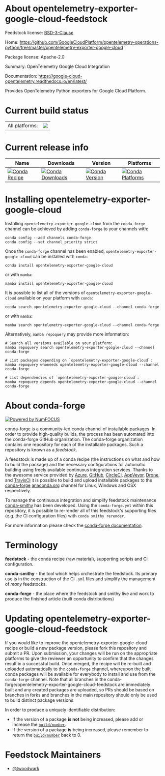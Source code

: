 About opentelemetry-exporter-google-cloud-feedstock
===================================================

Feedstock license: [BSD-3-Clause](https://github.com/conda-forge/opentelemetry-exporter-google-cloud-feedstock/blob/main/LICENSE.txt)

Home: https://github.com/GoogleCloudPlatform/opentelemetry-operations-python/tree/master/opentelemetry-exporter-google-cloud

Package license: Apache-2.0

Summary: OpenTelemetry Google Cloud Integration

Documentation: https://google-cloud-opentelemetry.readthedocs.io/en/latest/

Provides OpenTelemetry Python exporters for Google Cloud Platform.

Current build status
====================


<table><tr><td>All platforms:</td>
    <td>
      <a href="https://dev.azure.com/conda-forge/feedstock-builds/_build/latest?definitionId=11833&branchName=main">
        <img src="https://dev.azure.com/conda-forge/feedstock-builds/_apis/build/status/opentelemetry-exporter-google-cloud-feedstock?branchName=main">
      </a>
    </td>
  </tr>
</table>

Current release info
====================

| Name | Downloads | Version | Platforms |
| --- | --- | --- | --- |
| [![Conda Recipe](https://img.shields.io/badge/recipe-opentelemetry--exporter--google--cloud-green.svg)](https://anaconda.org/conda-forge/opentelemetry-exporter-google-cloud) | [![Conda Downloads](https://img.shields.io/conda/dn/conda-forge/opentelemetry-exporter-google-cloud.svg)](https://anaconda.org/conda-forge/opentelemetry-exporter-google-cloud) | [![Conda Version](https://img.shields.io/conda/vn/conda-forge/opentelemetry-exporter-google-cloud.svg)](https://anaconda.org/conda-forge/opentelemetry-exporter-google-cloud) | [![Conda Platforms](https://img.shields.io/conda/pn/conda-forge/opentelemetry-exporter-google-cloud.svg)](https://anaconda.org/conda-forge/opentelemetry-exporter-google-cloud) |

Installing opentelemetry-exporter-google-cloud
==============================================

Installing `opentelemetry-exporter-google-cloud` from the `conda-forge` channel can be achieved by adding `conda-forge` to your channels with:

```
conda config --add channels conda-forge
conda config --set channel_priority strict
```

Once the `conda-forge` channel has been enabled, `opentelemetry-exporter-google-cloud` can be installed with `conda`:

```
conda install opentelemetry-exporter-google-cloud
```

or with `mamba`:

```
mamba install opentelemetry-exporter-google-cloud
```

It is possible to list all of the versions of `opentelemetry-exporter-google-cloud` available on your platform with `conda`:

```
conda search opentelemetry-exporter-google-cloud --channel conda-forge
```

or with `mamba`:

```
mamba search opentelemetry-exporter-google-cloud --channel conda-forge
```

Alternatively, `mamba repoquery` may provide more information:

```
# Search all versions available on your platform:
mamba repoquery search opentelemetry-exporter-google-cloud --channel conda-forge

# List packages depending on `opentelemetry-exporter-google-cloud`:
mamba repoquery whoneeds opentelemetry-exporter-google-cloud --channel conda-forge

# List dependencies of `opentelemetry-exporter-google-cloud`:
mamba repoquery depends opentelemetry-exporter-google-cloud --channel conda-forge
```


About conda-forge
=================

[![Powered by
NumFOCUS](https://img.shields.io/badge/powered%20by-NumFOCUS-orange.svg?style=flat&colorA=E1523D&colorB=007D8A)](https://numfocus.org)

conda-forge is a community-led conda channel of installable packages.
In order to provide high-quality builds, the process has been automated into the
conda-forge GitHub organization. The conda-forge organization contains one repository
for each of the installable packages. Such a repository is known as a *feedstock*.

A feedstock is made up of a conda recipe (the instructions on what and how to build
the package) and the necessary configurations for automatic building using freely
available continuous integration services. Thanks to the awesome service provided by
[Azure](https://azure.microsoft.com/en-us/services/devops/), [GitHub](https://github.com/),
[CircleCI](https://circleci.com/), [AppVeyor](https://www.appveyor.com/),
[Drone](https://cloud.drone.io/welcome), and [TravisCI](https://travis-ci.com/)
it is possible to build and upload installable packages to the
[conda-forge](https://anaconda.org/conda-forge) [anaconda.org](https://anaconda.org/)
channel for Linux, Windows and OSX respectively.

To manage the continuous integration and simplify feedstock maintenance
[conda-smithy](https://github.com/conda-forge/conda-smithy) has been developed.
Using the ``conda-forge.yml`` within this repository, it is possible to re-render all of
this feedstock's supporting files (e.g. the CI configuration files) with ``conda smithy rerender``.

For more information please check the [conda-forge documentation](https://conda-forge.org/docs/).

Terminology
===========

**feedstock** - the conda recipe (raw material), supporting scripts and CI configuration.

**conda-smithy** - the tool which helps orchestrate the feedstock.
                   Its primary use is in the construction of the CI ``.yml`` files
                   and simplify the management of *many* feedstocks.

**conda-forge** - the place where the feedstock and smithy live and work to
                  produce the finished article (built conda distributions)


Updating opentelemetry-exporter-google-cloud-feedstock
======================================================

If you would like to improve the opentelemetry-exporter-google-cloud recipe or build a new
package version, please fork this repository and submit a PR. Upon submission,
your changes will be run on the appropriate platforms to give the reviewer an
opportunity to confirm that the changes result in a successful build. Once
merged, the recipe will be re-built and uploaded automatically to the
`conda-forge` channel, whereupon the built conda packages will be available for
everybody to install and use from the `conda-forge` channel.
Note that all branches in the conda-forge/opentelemetry-exporter-google-cloud-feedstock are
immediately built and any created packages are uploaded, so PRs should be based
on branches in forks and branches in the main repository should only be used to
build distinct package versions.

In order to produce a uniquely identifiable distribution:
 * If the version of a package **is not** being increased, please add or increase
   the [``build/number``](https://docs.conda.io/projects/conda-build/en/latest/resources/define-metadata.html#build-number-and-string).
 * If the version of a package **is** being increased, please remember to return
   the [``build/number``](https://docs.conda.io/projects/conda-build/en/latest/resources/define-metadata.html#build-number-and-string)
   back to 0.

Feedstock Maintainers
=====================

* [@twoodwark](https://github.com/twoodwark/)

